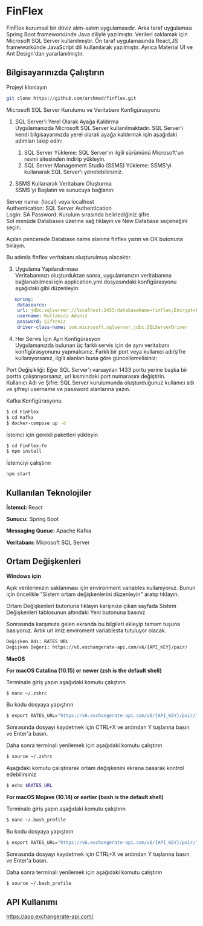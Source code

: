 
# FinFlex

FinFlex kurumsal bir döviz alım-satım uygulamasıdır. Arka taraf uygulaması Spring Boot frameworkünde Java diliyle yazılmıştır. Verileri saklamak için Microsoft SQL Server kullanılmıştır.
Ön taraf uygulamasında React,JS frameworkünde   JavaScript dili kullanılarak yazılmıştır.
Ayrıca Material UI ve Ant Design'dan yararlanılmıştır.


## Bilgisayarınızda Çalıştırın

 Projeyi klonlayın

```bash
git clone https://github.com/arshmed/finflex.git
```

Microsoft SQL Server Kurulumu ve Veritabanı Konfigürasyonu

1. SQL Server'ı Yerel Olarak Ayağa Kaldırma  
   Uygulamanızda Microsoft SQL Server kullanılmaktadır. SQL Server'ı kendi bilgisayarınızda yerel olarak ayağa kaldırmak için aşağıdaki adımları takip edin:

    1. SQL Server Yükleme: SQL Server'ın ilgili sürümünü Microsoft'un resmi sitesinden indirip yükleyin.
    2. SQL Server Management Studio (SSMS) Yükleme: SSMS'yi kullanarak SQL Server'ı yönetebilirsiniz.
2. SSMS Kullanarak Veritabanı Oluşturma  
   SSMS'yi Başlatın ve sunucuya bağlanın:

Server name: (local) veya localhost  
Authentication: SQL Server Authentication  
Login: SA
Password: Kurulum sırasında belirlediğiniz şifre.  
Sol menüde Databases üzerine sağ tıklayın ve New Database seçeneğini seçin.

Açılan pencerede Database name alanına finflex yazın ve OK butonuna tıklayın.

Bu adımla finflex veritabanı oluşturulmuş olacaktır.

3. Uygulama Yapılandırması  
   Veritabanınızı oluşturduktan sonra, uygulamanızın veritabanına bağlanabilmesi için application.yml dosyasındaki konfigürasyonu aşağıdaki gibi düzenleyin:

```yaml
   spring:
    datasource:
    url: jdbc:sqlserver://localhost:1433;databaseName=finflex;Encrypt=False;
    username: Kullanıcı Adınız
    password: Şifreniz
    driver-class-name: com.microsoft.sqlserver.jdbc.SQLServerDriver
```

4. Her Servis İçin Ayrı Konfigürasyon  
   Uygulamanızda bulunan üç farklı servis için de aynı veritabanı konfigürasyonunu yapmalısınız. Farklı bir port veya kullanıcı adı/şifre kullanıyorsanız, ilgili alanları buna göre güncellemelisiniz:

Port Değişikliği: Eğer SQL Server'ı varsayılan 1433 portu yerine başka bir portta çalıştırıyorsanız, url kısmındaki port numarasını değiştirin.  
Kullanıcı Adı ve Şifre: SQL Server kurulumunda oluşturduğunuz kullanıcı adı ve şifreyi username ve password alanlarına yazın.

Kafka Konfigürasyonu

```bash
$ cd FinFlex
$ cd Kafka
$ docker-compose up -d
```

İstemci için gerekli paketleri yükleyin

```bash
$ cd FinFlex-fe
$ npm install
```

İstemciyi çalıştırın

```bash
npm start
```

  
## Kullanılan Teknolojiler

**İstemci:** React

**Sunucu:** Spring Boot

**Messaging Queue:** Apache Kafka

**Veritabanı:** Microsoft SQL Server

  
## Ortam Değişkenleri

**Windows için**

Açık verilerimizin saklanması için environment variables kullanıyoruz. Bunun için öncelikle "Sistem ortam değişkenlerini düzenleyin" aratıp tıklayın.

Ortam Değişkenleri  butonuna tıklayın karşınıza çıkan sayfada Sistem Değişkenleri tablosunun altındaki Yeni butonuna basınız

Sonrasında karşımıza gelen ekranda bu bilgileri ekleyip tamam tuşuna basıyoruz. Artık url imiz enviroment variablesta tutuluyor olacak.
```bash
Değişken Adı: RATES_URL
Değişken Değeri: https://v6.exchangerate-api.com/v6/{API_KEY}/pair/
```

**MacOS**

**For macOS Catalina (10.15) or newer (zsh is the default shell)** 

Terminale giriş yapın aşağıdaki komutu çalıştırın

```zsh
$ nano ~/.zshrc
```
Bu kodu dosyaya yapıştırın 
```zsh
$ export RATES_URL="https://v6.exchangerate-api.com/v6/{API_KEY}/pair/"
```
Sonrasında dosyayı kaydetmek için CTRL+X ve ardından Y tuşlarına basın ve Enter'a basın.

Daha sonra terminali yenilemek için aşağıdaki komutu çalıştırın

```zsh
$ source ~/.zshrc
```
Aşağıdaki komutu çalıştırarak ortam değişkenini ekrana basarak kontrol edebilirsiniz

```zsh
$ echo $RATES_URL
```

**For macOS Mojave (10.14) or earlier (bash is the default shell)**

Terminale giriş yapın aşağıdaki komutu çalıştırın

```bash
$ nano ~/.bash_profile
```

Bu kodu dosyaya yapıştırın
```bash
$ export RATES_URL="https://v6.exchangerate-api.com/v6/{API_KEY}/pair/"
```

Sonrasında dosyayı kaydetmek için CTRL+X ve ardından Y tuşlarına basın ve Enter'a basın.

Daha sonra terminali yenilemek için aşağıdaki komutu çalıştırın

```bash
$ source ~/.bash_profile
```


## API Kullanımı

https://app.exchangerate-api.com/

  